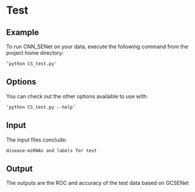 ﻿# Test

## Example
To run CNN_SENet on your data, execute the following command from the project home directory:

	‘python CS_test.py'

## Options
You can check out the other options available to use with:

	‘python CS_test.py --help’

## Input
The input files conclude:

	disease-miRNAs and labels for test

## Output

The outputs are the ROC and accuracy of the test data based on GCSENet






